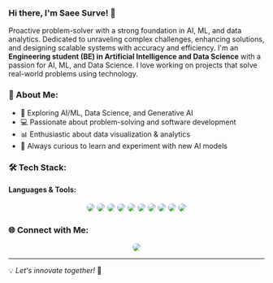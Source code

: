 ### Hi there, I'm Saee Surve! 👋

Proactive problem-solver with a strong foundation in AI, ML, and data analytics. Dedicated to unraveling complex challenges, enhancing solutions, and designing scalable systems with accuracy and efficiency. I'm an **Engineering student (BE) in Artificial Intelligence and Data Science** with a passion for AI, ML, and Data Science. I love working on projects that solve real-world problems using technology. 

### 🚀 About Me:
- 🔬 Exploring AI/ML, Data Science, and Generative AI
- 💻 Passionate about problem-solving and software development
- 📊 Enthusiastic about data visualization & analytics
- 🧠 Always curious to learn and experiment with new AI models

### 🛠️ Tech Stack:
#### **Languages & Tools:**  
<p align="center">
<img src="https://img.shields.io/badge/Python-3776AB?style=for-the-badge&logo=python&logoColor=white" style="border-radius: 10px;"> 
<img src="https://img.shields.io/badge/NumPy-013243?style=for-the-badge&logo=numpy&logoColor=white" style="border-radius: 10px;"> 
<img src="https://img.shields.io/badge/Pandas-150458?style=for-the-badge&logo=pandas&logoColor=white" style="border-radius: 10px;"> 
<img src="https://img.shields.io/badge/Seaborn-0769AD?style=for-the-badge&logo=python&logoColor=white" style="border-radius: 10px;"> 
<img src="https://img.shields.io/badge/Scikit%20Learn-F7931E?style=for-the-badge&logo=scikit-learn&logoColor=white" style="border-radius: 10px;"> 
<img src="https://img.shields.io/badge/OpenAI-412991?style=for-the-badge&logo=openai&logoColor=white" style="border-radius: 10px;"> 
<img src="https://img.shields.io/badge/Power%20BI-F2C811?style=for-the-badge&logo=power-bi&logoColor=black" style="border-radius: 10px;"> 
<img src="https://img.shields.io/badge/MySQL-4479A1?style=for-the-badge&logo=mysql&logoColor=white" style="border-radius: 10px;"> 
<img src="https://img.shields.io/badge/HTML5-E34F26?style=for-the-badge&logo=html5&logoColor=white" style="border-radius: 10px;"> 
<img src="https://img.shields.io/badge/CSS3-1572B6?style=for-the-badge&logo=css3&logoColor=white" style="border-radius: 10px;"> 
</p>

### 🌐 Connect with Me:
<p align="center">
<a href="https://www.linkedin.com/in/saee-surve/" target="_blank">
    <img src="https://img.shields.io/badge/LinkedIn-0077B5?style=for-the-badge&logo=linkedin&logoColor=white" style="border-radius: 10px;">
</a>
</p>

---
💡 _Let's innovate together!_ 🚀
